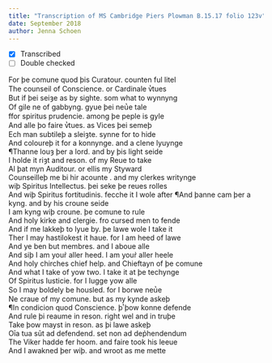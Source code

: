 ```yaml
---
title: "Transcription of MS Cambridge Piers Plowman B.15.17 folio 123v"
date: September 2018
author: Jenna Schoen
---
```

- [x] Transcribed
- [ ] Double checked

For þe comune quod þis Curatour. counten ful litel  
The counseil of Conscience. or Cardinale v̔tues  
But if þei seiȝe as by sighte. som what to wynnyng  
Of gile ne of gabbyng. gyue þei neu̔e tale  
ffor spiritus prudencie. among þe peple is gyle  
And alle þo faire v̔tues. as Vices þei semeþ  
Ech man subtileþ a sleiȝte. synne for to hide  
And coloureþ it for a konnynge. and a clene lyuynge  
¶Thanne louȝ þer a lord. and by þis light seide  
I holde it riȝt and reson. of my Reue to take  
Al þat myn Auditour. or ellis my Styward  
Counseilleþ me bi hir acounte . and my clerkes writynge  
wiþ Spiritus Intellectus. þei seke þe reues rolles  
And wiþ Spiritus fortitudinis. fecche it I wole after
¶And þanne cam þer a kyng. and by his croune seide  
I am kyng wiþ croune. þe comune to rule  
And holy kirke and clergie. fro cursed men to fende  
And if me lakkeþ to lyue by. þe lawe wole I take it  
Ther I may hastilokest it haue. for I am heed of lawe  
And ye ben but membres. and I aboue alle  
And siþ I am your̉ aller heed. I am your̉ aller heele  
And holy chirches chief help. and Chieftayn of þe comune  
And what I take of yow two. I take it at þe techynge  
Of Spiritus Iusticie. for I Iugge yow alle  
So I may boldely be housled. for I borwe neu̔e  
Ne craue of my comune. but as my kynde askeþ  
¶In condicion quod Conscience. þͭ þow konne defende  
And rule þi reaume in reson. right wel and in truþe  
Take þow mayst in reson. as þi lawe askeþ  
Oīa tua sūt ad defendend. set non ad dep̉hendendum  
The Viker hadde fer hoom. and faire took his leeue  
And I awakned þer wiþ. and wroot as me mette  
